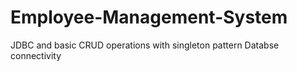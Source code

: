 # Employee-Management-System
JDBC and basic CRUD operations with singleton pattern Databse connectivity
